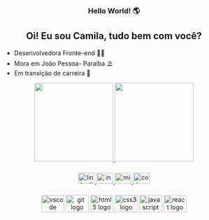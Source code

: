 <div align="center">
  
### Hello World! :earth_americas:

## Oi! Eu sou Camila, tudo bem com você?
</div>

- Desenvolvedora Fronte-end :woman_technologist:
- Mora em João Pessoa- Paraíba :parasol_on_ground:
- Em transição de carreira 	:arrows_counterclockwise:
 

<div align="center">
  <a href="https://github.com/camilamaraschin">
  <img height="180em" src="https://github-readme-stats.vercel.app/api?username=camilamaraschin&show_icons=true&theme=dark&include_all_commits=true&count_private=true"/>
  <img height="180em" src="https://github-readme-stats.vercel.app/api/top-langs/?username=camilamaraschin&layout=compact&langs_count=7&theme=dark"/>
</div>


###

<div align="center">
  <a href="https://www.linkedin.com/in/camilamaraschin/" target="_blank">
    <img src="https://raw.githubusercontent.com/maurodesouza/profile-readme-generator/master/src/assets/icons/social/linkedin/default.svg" width="38" height="25" alt="linkedin logo"  />
  </a>
  <a href="https://www.instagram.com/camilamaraschin_/" target="_blank">
    <img src="https://raw.githubusercontent.com/maurodesouza/profile-readme-generator/master/src/assets/icons/social/instagram/default.svg" width="38" height="25" alt="instagram logo"  />
  </a>
  <a href="camilapb11@hotmail.com" target="_blank">
    <img src="https://raw.githubusercontent.com/maurodesouza/profile-readme-generator/master/src/assets/icons/social/microsoft-outlook/default.svg" width="38" height="25" alt="microsoft-outlook logo"  />
  </a>
  <a href="https://codepen.io/camilamaraschin" target="_blank">
    <img src="https://raw.githubusercontent.com/maurodesouza/profile-readme-generator/master/src/assets/icons/social/codepen/default.svg" width="38" height="25" alt="codepen logo"  />
  </a>
</div>

###

<div align="center">
  <img src="https://cdn.jsdelivr.net/gh/devicons/devicon/icons/vscode/vscode-original.svg" height="40" width="52" alt="vscode logo"  />
  <img src="https://cdn.jsdelivr.net/gh/devicons/devicon/icons/git/git-original.svg" height="40" width="52" alt="git logo"  />
  <img src="https://cdn.jsdelivr.net/gh/devicons/devicon/icons/html5/html5-original.svg" height="40" width="52" alt="html5 logo"  />
  <img src="https://cdn.jsdelivr.net/gh/devicons/devicon/icons/css3/css3-original.svg" height="40" width="52" alt="css3 logo"  />
  <img src="https://cdn.jsdelivr.net/gh/devicons/devicon/icons/javascript/javascript-original.svg" height="40" width="52" alt="javascript logo"  />
  <img src="https://cdn.jsdelivr.net/gh/devicons/devicon/icons/react/react-original.svg" height="40" width="52" alt="react logo"  />
</div>

###
 
 
</div>


